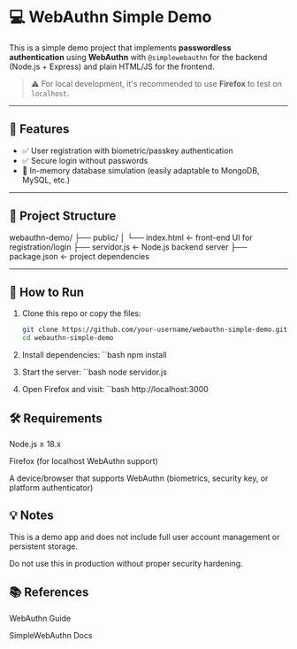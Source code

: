 # 💻 WebAuthn Simple Demo

This is a simple demo project that implements **passwordless authentication** using **WebAuthn** with `@simplewebauthn` for the backend (Node.js + Express) and plain HTML/JS for the frontend.

> ⚠️ For local development, it's recommended to use **Firefox** to test on `localhost`.

---

## 🌟 Features

- ✅ User registration with biometric/passkey authentication
- ✅ Secure login without passwords
- 💾 In-memory database simulation (easily adaptable to MongoDB, MySQL, etc.)

---

## 📁 Project Structure

webauthn-demo/ 
├── public/ 
│ └── index.html ← front-end UI for registration/login 
├── servidor.js ← Node.js backend server 
├── package.json ← project dependencies

---

## 🚀 How to Run

1. Clone this repo or copy the files:

   ```bash
   git clone https://github.com/your-username/webauthn-simple-demo.git
   cd webauthn-simple-demo
2. Install dependencies:
``bash
  npm install

3. Start the server:
``bash
  node servidor.js
4. Open Firefox and visit:
``bash
  http://localhost:3000

## 🛠️ Requirements
  Node.js ≥ 18.x

  Firefox (for localhost WebAuthn support)

  A device/browser that supports WebAuthn (biometrics, security key, or platform authenticator)

## 💡 Notes
  This is a demo app and does not include full user account management or persistent storage.

  Do not use this in production without proper security hardening.

## 📚 References
  WebAuthn Guide

  SimpleWebAuthn Docs